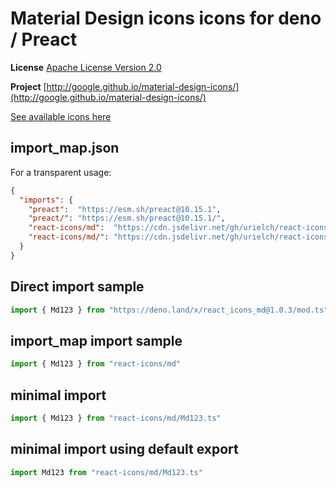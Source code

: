 # Material Design icons icons for deno / Preact

**License** [Apache License Version 2.0](https://github.com/google/material-design-icons/blob/master/LICENSE)

**Project** [http://google.github.io/material-design-icons/](http://google.github.io/material-design-icons/)

[See available icons here](https://react-icons.github.io/react-icons/icons?name=md)

## import_map.json

For a transparent usage:

```json
{
  "imports": {
    "preact":  "https://esm.sh/preact@10.15.1",
    "preact/": "https://esm.sh/preact@10.15.1/",
    "react-icons/md":  "https://cdn.jsdelivr.net/gh/urielch/react-icons-md@1.0.3/mod.ts",
    "react-icons/md/": "https://cdn.jsdelivr.net/gh/urielch/react-icons-md/ico/",
  }
}
```

## Direct import sample

```ts
import { Md123 } from "https://deno.land/x/react_icons_md@1.0.3/mod.ts"
```

## import_map import sample

```ts
import { Md123 } from "react-icons/md"
```

## minimal import

```ts
import { Md123 } from "react-icons/md/Md123.ts"
```

## minimal import using default export

```ts
import Md123 from "react-icons/md/Md123.ts"
```

